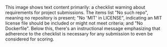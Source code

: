 This image shows text content primarily: a checklist warning about requirements for project submissions. The items list "No such repo", meaning no repository is present; "No 'MIT' in LICENSE", indicating an MIT license file should be included or might not meet criteria; and "No Dockerfile". Below this, there's an instructional message emphasizing that adherence to the checklist is necessary for any submission to even be considered for scoring.